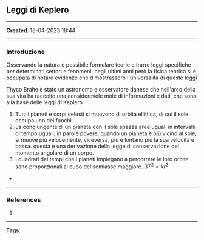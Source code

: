 ## Leggi di Keplero

---

**Created**: 18-04-2023 18:44

---

### Introduzione

Osservando la natura è possibile formulare teorie e trarre leggi specifiche per determinati settori e fenomeni, negli ultimi anni però la fisica teorica si è occupata di notare evidenze che dimostrassero l'universalità di queste leggi

Thyco Brahe è stato un astronomo e osservatore danese che nell'arco della sua vita ha raccolto una considerevole mole di informazioni e dati, che sono alla base delle leggi di Keplero

1. Tutti i pianeti e corpi celesti si muovono di orbita ellittica, di cui il sole occupa uno dei fuochi 
2. La congiungente di un pianeta con il sole spazza aree uguali in intervalli di tempo uguali, in parole povere, quando un pianeta è più vicino al sole, si muove più velocemente, viceversa, più e lontano più la sua velocità e bassa. questa è una derivazione della legge di conservazione del momento angolare di un corpo.
4. I quadrati dei tempi che i pianeti impiegano a percorrere le loro orbite sono proporzionali al cubo del semiasse maggiore.
   $3T^2 = kr^3$

-

---

### References

1. 

---
**Tags**: 